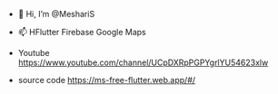 - 👋 Hi, I’m @MeshariS
- 📫 HFlutter Firebase Google Maps

- Youtube
https://www.youtube.com/channel/UCpDXRpPGPYgrlYU54623xlw

- source code
https://ms-free-flutter.web.app/#/ 
<!---
https://ms-free-flutter.web.app/#/ ✨ special ✨
--->
